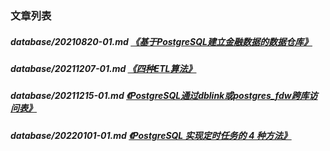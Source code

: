 
[@id]: README.md 
[@title]: database
[@location]: docs/database/README.md
[@author]: leity
[@date]: 2022-01-12

### 文章列表

##### database/20210820-01.md  [《基于PostgreSQL建立金融数据的数据仓库》](database/20210820-01.md)
##### database/20211207-01.md  [《四种ETL算法》](database/20211207-01.md)
##### database/20211215-01.md  [《PostgreSQL通过dblink或postgres_fdw跨库访问表》](database/20211215-01.md)
##### database/20220101-01.md  [《PostgreSQL 实现定时任务的 4 种方法》](database/20220101-01.md)
